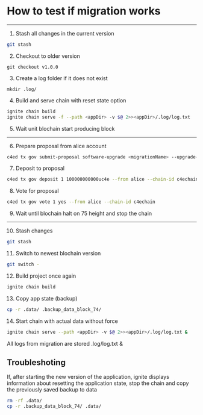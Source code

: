 # How to test if migration works

---

1. Stash all changes in the current version

```bash
git stash
```

2. Checkout to older version

```
git checkout v1.0.0
```

3. Create a log folder if it does not exist

```
mkdir .log/
```

4. Build and serve chain with reset state option

```bash
ignite chain build
ignite chain serve -f --path <appDir> -v $@ 2>><appDir>/.log/log.txt
```

5. Wait unit blochain start producing block

---

6. Prepare proposal from alice account

```bash
c4ed tx gov submit-proposal software-upgrade <migrationName> --upgrade-height <upgradeHeight> --title <title> --description <description> --from <accName> --chain-id <chainId>
```

7. Deposit to proposal

```bash
c4ed tx gov deposit 1 100000000000uc4e --from alice --chain-id c4echain
```

8. Vote for proposal

```bash
c4ed tx gov vote 1 yes --from alice --chain-id c4echain
```

9. Wait until blochain halt on 75 height and stop the chain

---

10. Stash changes

```bash
git stash
```

11. Switch to newest blochain version

```bash
git switch -
```
12. Build project once again

```bash
ignite chain build
```

13. Copy app state (backup)

```bash
cp -r .data/ .backup_data_block_74/ 
```

14. Start chain with actual data without force

```bash
ignite chain serve --path <appDir> -v $@ 2>><appDir>/.log/log.txt &
```
All logs from migration are stored .log/log.txt &

## Troubleshoting 

If, after starting the new version of the application, ignite displays information about resetting the application state, 
stop the chain and copy the previously saved backup to data

```bash
rm -rf .data/
cp -r .backup_data_block_74/ .data/
```

